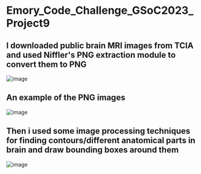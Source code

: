 # Emory_Code_Challenge_GSoC2023_Project9

## I downloaded public brain MRI images from TCIA and used Niffler's PNG extraction module to convert them to PNG

![image](https://user-images.githubusercontent.com/61350907/224841936-ecd1fc65-6b5c-4bb8-8fa9-b1b58d2c294c.png)




## An example of the PNG images

![image](https://user-images.githubusercontent.com/61350907/224842866-dae11f23-3bfe-48e2-9e9f-93ea924a5469.png)




## Then i used some image processing techniques for finding contours/different anatomical parts in brain and draw bounding boxes around them

![image](https://user-images.githubusercontent.com/61350907/224842635-5e3a371b-5edb-48bc-8cdd-87b8c79fb930.png)
